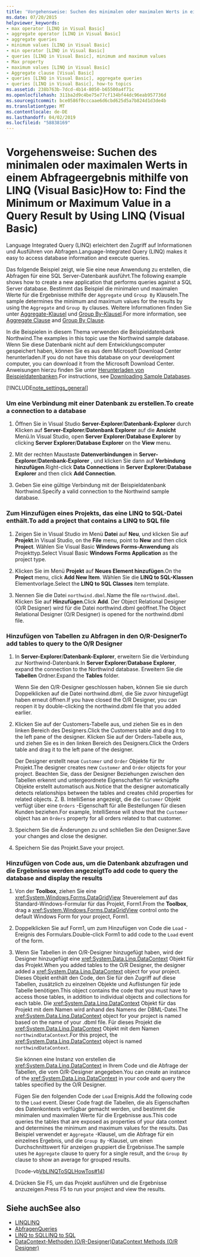 ```yaml
---
title: 'Vorgehensweise: Suchen des minimalen oder maximalen Werts in einem Abfrageergebnis mithilfe von LINQ (Visual Basic)'
ms.date: 07/20/2015
helpviewer_keywords:
- max operator [LINQ in Visual Basic]
- aggregate operator [LINQ in Visual Basic]
- aggregate queries
- minimum values [LINQ in Visual Basic]
- min operator [LINQ in Visual Basic]
- queries [LINQ in Visual Basic], minimum and maximum values
- Max property
- maximum values [LINQ in Visual Basic]
- Aggregate clause [Visual Basic]
- queries [LINQ in Visual Basic], aggregate queries
- queries [LINQ in Visual Basic], how-to topics
ms.assetid: 238b763b-7dcd-4b14-8050-b65500a4f71c
ms.openlocfilehash: 311ba2d9c4be75e77cf134bf44dc96eab957736d
ms.sourcegitcommit: bce0586f0cccaae6d6cbd625d5a7b824d1d3de4b
ms.translationtype: MT
ms.contentlocale: de-DE
ms.lasthandoff: 04/02/2019
ms.locfileid: "58838169"
---
```

# <a name="how-to-find-the-minimum-or-maximum-value-in-a-query-result-by-using-linq-visual-basic"></a><span data-ttu-id="af31c-102">Vorgehensweise: Suchen des minimalen oder maximalen Werts in einem Abfrageergebnis mithilfe von LINQ (Visual Basic)</span><span class="sxs-lookup"><span data-stu-id="af31c-102">How to: Find the Minimum or Maximum Value in a Query Result by Using LINQ (Visual Basic)</span></span>
<span data-ttu-id="af31c-103">Language Integrated Query (LINQ) erleichtert den Zugriff auf Informationen und Ausführen von Abfragen.</span><span class="sxs-lookup"><span data-stu-id="af31c-103">Language-Integrated Query (LINQ) makes it easy to access database information and execute queries.</span></span>  
  
 <span data-ttu-id="af31c-104">Das folgende Beispiel zeigt, wie Sie eine neue Anwendung zu erstellen, die Abfragen für eine SQL Server-Datenbank ausführt.</span><span class="sxs-lookup"><span data-stu-id="af31c-104">The following example shows how to create a new application that performs queries against a SQL Server database.</span></span> <span data-ttu-id="af31c-105">Bestimmt das Beispiel die minimalen und maximalen Werte für die Ergebnisse mithilfe der `Aggregate` und `Group By` Klauseln.</span><span class="sxs-lookup"><span data-stu-id="af31c-105">The sample determines the minimum and maximum values for the results by using the `Aggregate` and `Group By` clauses.</span></span> <span data-ttu-id="af31c-106">Weitere Informationen finden Sie unter [Aggregate-Klausel](../../../../visual-basic/language-reference/queries/aggregate-clause.md) und [Group By-Klausel](../../../../visual-basic/language-reference/queries/group-by-clause.md).</span><span class="sxs-lookup"><span data-stu-id="af31c-106">For more information, see [Aggregate Clause](../../../../visual-basic/language-reference/queries/aggregate-clause.md) and [Group By Clause](../../../../visual-basic/language-reference/queries/group-by-clause.md).</span></span>  
  
 <span data-ttu-id="af31c-107">In die Beispielen in diesem Thema verwenden die Beispieldatenbank Northwind.</span><span class="sxs-lookup"><span data-stu-id="af31c-107">The examples in this topic use the Northwind sample database.</span></span> <span data-ttu-id="af31c-108">Wenn Sie diese Datenbank nicht auf dem Entwicklungscomputer gespeichert haben, können Sie es aus dem Microsoft Download Center herunterladen.</span><span class="sxs-lookup"><span data-stu-id="af31c-108">If you do not have this database on your development computer, you can download it from the Microsoft Download Center.</span></span> <span data-ttu-id="af31c-109">Anweisungen hierzu finden Sie unter [Herunterladen von Beispieldatenbanken](../../../../framework/data/adonet/sql/linq/downloading-sample-databases.md).</span><span class="sxs-lookup"><span data-stu-id="af31c-109">For instructions, see [Downloading Sample Databases](../../../../framework/data/adonet/sql/linq/downloading-sample-databases.md).</span></span>  
  
[!INCLUDE[note_settings_general](~/includes/note-settings-general-md.md)]  
  
### <a name="to-create-a-connection-to-a-database"></a><span data-ttu-id="af31c-110">Um eine Verbindung mit einer Datenbank zu erstellen.</span><span class="sxs-lookup"><span data-stu-id="af31c-110">To create a connection to a database</span></span>  
  
1.  <span data-ttu-id="af31c-111">Öffnen Sie in Visual Studio **Server-Explorer**/**Datenbank-Explorer** durch Klicken auf **Server-Explorer**/**Datenbank Explorer** auf die **Ansicht** Menü.</span><span class="sxs-lookup"><span data-stu-id="af31c-111">In Visual Studio, open **Server Explorer**/**Database Explorer** by clicking **Server Explorer**/**Database Explorer** on the **View** menu.</span></span>  
  
2.  <span data-ttu-id="af31c-112">Mit der rechten Maustaste **Datenverbindungen** in **Server-Explorer**/**Datenbank-Explorer** , und klicken Sie dann auf **Verbindung hinzufügen**.</span><span class="sxs-lookup"><span data-stu-id="af31c-112">Right-click **Data Connections** in **Server Explorer**/**Database Explorer** and then click **Add Connection**.</span></span>  
  
3.  <span data-ttu-id="af31c-113">Geben Sie eine gültige Verbindung mit der Beispieldatenbank Northwind.</span><span class="sxs-lookup"><span data-stu-id="af31c-113">Specify a valid connection to the Northwind sample database.</span></span>  
  
### <a name="to-add-a-project-that-contains-a-linq-to-sql-file"></a><span data-ttu-id="af31c-114">Zum Hinzufügen eines Projekts, das eine LINQ to SQL-Datei enthält.</span><span class="sxs-lookup"><span data-stu-id="af31c-114">To add a project that contains a LINQ to SQL file</span></span>  
  
1.  <span data-ttu-id="af31c-115">Zeigen Sie in Visual Studio im Menü **Datei** auf **Neu**, und klicken Sie auf **Projekt**.</span><span class="sxs-lookup"><span data-stu-id="af31c-115">In Visual Studio, on the **File** menu, point to **New** and then click **Project**.</span></span> <span data-ttu-id="af31c-116">Wählen Sie Visual Basic **Windows Forms-Anwendung** als Projekttyp.</span><span class="sxs-lookup"><span data-stu-id="af31c-116">Select Visual Basic **Windows Forms Application** as the project type.</span></span>  
  
2.  <span data-ttu-id="af31c-117">Klicken Sie im Menü **Projekt** auf **Neues Element hinzufügen**.</span><span class="sxs-lookup"><span data-stu-id="af31c-117">On the **Project** menu, click **Add New Item**.</span></span> <span data-ttu-id="af31c-118">Wählen Sie die **LINQ to SQL-Klassen** Elementvorlage.</span><span class="sxs-lookup"><span data-stu-id="af31c-118">Select the **LINQ to SQL Classes** item template.</span></span>  
  
3.  <span data-ttu-id="af31c-119">Nennen Sie die Datei `northwind.dbml`.</span><span class="sxs-lookup"><span data-stu-id="af31c-119">Name the file `northwind.dbml`.</span></span> <span data-ttu-id="af31c-120">Klicken Sie auf **Hinzufügen**.</span><span class="sxs-lookup"><span data-stu-id="af31c-120">Click **Add**.</span></span> <span data-ttu-id="af31c-121">Der Object Relational Designer (O/R Designer) wird für die Datei northwind.dbml geöffnet.</span><span class="sxs-lookup"><span data-stu-id="af31c-121">The Object Relational Designer (O/R Designer) is opened for the northwind.dbml file.</span></span>  
  
### <a name="to-add-tables-to-query-to-the-or-designer"></a><span data-ttu-id="af31c-122">Hinzufügen von Tabellen zu Abfragen in den O/R-Designer</span><span class="sxs-lookup"><span data-stu-id="af31c-122">To add tables to query to the O/R Designer</span></span>  
  
1.  <span data-ttu-id="af31c-123">In **Server-Explorer**/**Datenbank-Explorer**, erweitern Sie die Verbindung zur Northwind-Datenbank.</span><span class="sxs-lookup"><span data-stu-id="af31c-123">In **Server Explorer**/**Database Explorer**, expand the connection to the Northwind database.</span></span> <span data-ttu-id="af31c-124">Erweitern Sie die **Tabellen** Ordner.</span><span class="sxs-lookup"><span data-stu-id="af31c-124">Expand the **Tables** folder.</span></span>  
  
     <span data-ttu-id="af31c-125">Wenn Sie den O/R-Designer geschlossen haben, können Sie sie durch Doppelklicken auf die Datei northwind.dbml, die Sie zuvor hinzugefügt haben erneut öffnen.</span><span class="sxs-lookup"><span data-stu-id="af31c-125">If you have closed the O/R Designer, you can reopen it by double-clicking the northwind.dbml file that you added earlier.</span></span>  
  
2.  <span data-ttu-id="af31c-126">Klicken Sie auf der Customers-Tabelle aus, und ziehen Sie es in den linken Bereich des Designers.</span><span class="sxs-lookup"><span data-stu-id="af31c-126">Click the Customers table and drag it to the left pane of the designer.</span></span> <span data-ttu-id="af31c-127">Klicken Sie auf der Orders-Tabelle aus, und ziehen Sie es in den linken Bereich des Designers.</span><span class="sxs-lookup"><span data-stu-id="af31c-127">Click the Orders table and drag it to the left pane of the designer.</span></span>  
  
     <span data-ttu-id="af31c-128">Der Designer erstellt neue `Customer` und `Order` Objekte für Ihr Projekt.</span><span class="sxs-lookup"><span data-stu-id="af31c-128">The designer creates new `Customer` and `Order` objects for your project.</span></span> <span data-ttu-id="af31c-129">Beachten Sie, dass der Designer Beziehungen zwischen den Tabellen erkennt und untergeordnete Eigenschaften für verknüpfte Objekte erstellt automatisch aus.</span><span class="sxs-lookup"><span data-stu-id="af31c-129">Notice that the designer automatically detects relationships between the tables and creates child properties for related objects.</span></span> <span data-ttu-id="af31c-130">Z. B. IntelliSense angezeigt, die die `Customer` Objekt verfügt über eine `Orders` -Eigenschaft für alle Bestellungen für diesen Kunden beziehen.</span><span class="sxs-lookup"><span data-stu-id="af31c-130">For example, IntelliSense will show that the `Customer` object has an `Orders` property for all orders related to that customer.</span></span>  
  
3.  <span data-ttu-id="af31c-131">Speichern Sie die Änderungen zu und schließen Sie den Designer.</span><span class="sxs-lookup"><span data-stu-id="af31c-131">Save your changes and close the designer.</span></span>  
  
4.  <span data-ttu-id="af31c-132">Speichern Sie das Projekt.</span><span class="sxs-lookup"><span data-stu-id="af31c-132">Save your project.</span></span>  
  
### <a name="to-add-code-to-query-the-database-and-display-the-results"></a><span data-ttu-id="af31c-133">Hinzufügen von Code aus, um die Datenbank abzufragen und die Ergebnisse werden angezeigt</span><span class="sxs-lookup"><span data-stu-id="af31c-133">To add code to query the database and display the results</span></span>  
  
1.  <span data-ttu-id="af31c-134">Von der **Toolbox**, ziehen Sie eine <xref:System.Windows.Forms.DataGridView> Steuerelement auf das Standard-Windows-Formular für das Projekt, Form1.</span><span class="sxs-lookup"><span data-stu-id="af31c-134">From the **Toolbox**, drag a <xref:System.Windows.Forms.DataGridView> control onto the default Windows Form for your project, Form1.</span></span>  
  
2.  <span data-ttu-id="af31c-135">Doppelklicken Sie auf Form1, um zum Hinzufügen von Code die `Load` -Ereignis des Formulars.</span><span class="sxs-lookup"><span data-stu-id="af31c-135">Double-click Form1 to add code to the `Load` event of the form.</span></span>  
  
3.  <span data-ttu-id="af31c-136">Wenn Sie Tabellen in den O/R-Designer hinzugefügt haben, wird der Designer hinzugefügt eine <xref:System.Data.Linq.DataContext> Objekt für das Projekt.</span><span class="sxs-lookup"><span data-stu-id="af31c-136">When you added tables to the O/R Designer, the designer added a <xref:System.Data.Linq.DataContext> object for your project.</span></span> <span data-ttu-id="af31c-137">Dieses Objekt enthält den Code, den Sie für den Zugriff auf diese Tabellen, zusätzlich zu einzelnen Objekte und Auflistungen für jede Tabelle benötigen.</span><span class="sxs-lookup"><span data-stu-id="af31c-137">This object contains the code that you must have to access those tables, in addition to individual objects and collections for each table.</span></span> <span data-ttu-id="af31c-138">Die <xref:System.Data.Linq.DataContext> Objekt für das Projekt mit dem Namen wird anhand des Namens der DBML-Datei.</span><span class="sxs-lookup"><span data-stu-id="af31c-138">The <xref:System.Data.Linq.DataContext> object for your project is named based on the name of your .dbml file.</span></span> <span data-ttu-id="af31c-139">Für dieses Projekt die <xref:System.Data.Linq.DataContext> Objekt mit dem Namen `northwindDataContext`.</span><span class="sxs-lookup"><span data-stu-id="af31c-139">For this project, the <xref:System.Data.Linq.DataContext> object is named `northwindDataContext`.</span></span>  
  
     <span data-ttu-id="af31c-140">Sie können eine Instanz von erstellen die <xref:System.Data.Linq.DataContext> in Ihrem Code und die Abfrage der Tabellen, die vom O/R-Designer angegeben.</span><span class="sxs-lookup"><span data-stu-id="af31c-140">You can create an instance of the <xref:System.Data.Linq.DataContext> in your code and query the tables specified by the O/R Designer.</span></span>  
  
     <span data-ttu-id="af31c-141">Fügen Sie den folgenden Code der `Load` Ereignis.</span><span class="sxs-lookup"><span data-stu-id="af31c-141">Add the following code to the `Load` event.</span></span> <span data-ttu-id="af31c-142">Dieser Code fragt die Tabellen, die als Eigenschaften des Datenkontexts verfügbar gemacht werden, und bestimmt die minimalen und maximalen Werte für die Ergebnisse aus.</span><span class="sxs-lookup"><span data-stu-id="af31c-142">This code queries the tables that are exposed as properties of your data context and determines the minimum and maximum values for the results.</span></span> <span data-ttu-id="af31c-143">Das Beispiel verwendet er `Aggregate` -Klausel, um die Abfrage für ein einzelnes Ergebnis, und die `Group By` -Klausel, um einen Durchschnittswert für anzeigen gruppiert die Ergebnisse.</span><span class="sxs-lookup"><span data-stu-id="af31c-143">The sample uses he `Aggregate` clause to query for a single result, and the `Group By` clause to show an average for grouped results.</span></span>  
  
     [!code-vb[VbLINQToSQLHowTos#14](~/samples/snippets/visualbasic/VS_Snippets_VBCSharp/VbLINQtoSQLHowTos/VB/Form7.vb#14)]  
  
4.  <span data-ttu-id="af31c-144">Drücken Sie F5, um das Projekt ausführen und die Ergebnisse anzuzeigen.</span><span class="sxs-lookup"><span data-stu-id="af31c-144">Press F5 to run your project and view the results.</span></span>  
  
## <a name="see-also"></a><span data-ttu-id="af31c-145">Siehe auch</span><span class="sxs-lookup"><span data-stu-id="af31c-145">See also</span></span>

- [<span data-ttu-id="af31c-146">LINQ</span><span class="sxs-lookup"><span data-stu-id="af31c-146">LINQ</span></span>](../../../../visual-basic/programming-guide/language-features/linq/index.md)
- [<span data-ttu-id="af31c-147">Abfragen</span><span class="sxs-lookup"><span data-stu-id="af31c-147">Queries</span></span>](../../../../visual-basic/language-reference/queries/index.md)
- [<span data-ttu-id="af31c-148">LINQ to SQL</span><span class="sxs-lookup"><span data-stu-id="af31c-148">LINQ to SQL</span></span>](../../../../framework/data/adonet/sql/linq/index.md)
- [<span data-ttu-id="af31c-149">DataContext-Methoden (O/R-Designer)</span><span class="sxs-lookup"><span data-stu-id="af31c-149">DataContext Methods (O/R Designer)</span></span>](/visualstudio/data-tools/datacontext-methods-o-r-designer)
